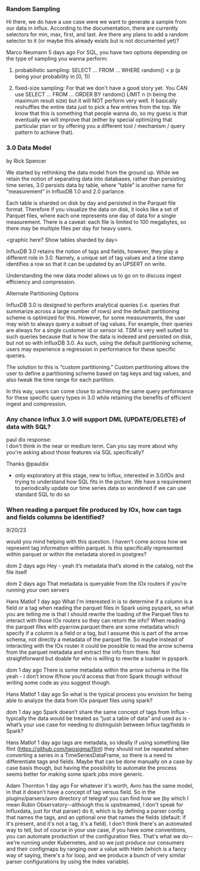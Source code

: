 

### Random Sampling

Hi there, we do have a use case were we want to generate a sample from our data in influx. According to the documentation, there are currently selectors for min, max, first, and last. Are there any plans to add a random selector to it (or maybe this already exists but is not documented yet)?

Marco Neumann
  5 days ago
For SQL, you have two options depending on the type of sampling you wanna perform:

1) probabilistic sampling: SELECT ... FROM ... WHERE random() < p (p being your probability in [0, 1))

2) fixed-size sampling: For that we don't have a good story yet. You CAN use SELECT ... FROM ... ORDER BY random() LIMIT n (n being the maximum result size) but it will NOT perform very well. It basically reshuffles the entire data just to pick a few entries from the top. We know that this is something that people wanna do, so my guess is that eventually we will improve that (either by special optimizing that particular plan or by offering you a different tool / mechanism / query pattern to achieve that).

### 3.0 Data Model
by Rick Spencer

We started by rethinking the data model from the ground up. While we retain the notion of separating data into databases, rather than persisting time series, 3.0 persists data by table, where “table” is another name for “measurement” in InfluxDB 1.0 and 2.0 parlance.

Each table is sharded on disk by day and persisted in the Parquet file format. Therefore if you visualize the data on disk, it looks like a set of Parquet files, where each one represents one day of data for a single measurement. There is a caveat: each file is limited to 100 megabytes, so there may be multiple files per day for heavy users.

<graphic here? Show tables sharded by day>

InfluxDB 3.0 retains the notion of tags and fields, however, they play a different role in 3.0. Namely, a unique set of tag values and a time stamp identifies a row so that it can be updated by an UPSERT on write.

Understanding the new data model allows us to go on to discuss ingest efficiency and compression.

Alternate Partitioning Options

InfluxDB 3.0 is designed to perform analytical queries (i.e. queries that summarize across a large number of rows) and the default partitioning scheme is optimized for this. However, for some measurements, the user may wish to always query a subset of tag values. For example, their queries are always for a single customer id or sensor id. TSM is very well suited to such queries because that is how the data is indexed and persisted on disk, but not so with InfluxDB 3.0. As such, using the default partitioning scheme, users may experience a regression in performance for these specific queries.

The solution to this is “custom partitioning.” Custom partitioning allows the user to define a partitioning scheme based on tag keys and tag values, and also tweak the time range for each partition.

In this way, users can come close to achieving the same query performance for these specific query types in 3.0 while retaining the benefits of efficient ingest and compression.

### Any chance Influx 3.0 will support DML (UPDATE/DELETE) of data with SQL?

paul dix response:   
I don't think in the near or medium term. Can you say more about why you're asking about those features via SQL specifically?

Thanks
@pauldix
 - only exploratory at this stage, new to Influx, interested in 3.0/IOx and trying to understand how SQL fits in the picture. We have a requirement to periodically update our time series data so wondered if we can use standard SQL to do so

### When reading a parquet file produced by IOx, how can tags and fields columns be identified?

9/20/23

would you mind helping with this question. I haven't come across how we represent tag information within parquet. Is this specifically represented within parquet or within the metadata stored in postgres?

dom
  2 days ago
Hey - yeah it’s metadata that’s stored in the catalog, not the file itself

dom
  2 days ago
That metadata is queryable from the IOx routers if you’re running your own servers

Hans Matlof
  1 day ago
What I'm interested in is to determine if a column is a field or a tag when reading the parquet files in Spark using pyspark, so what you are telling me is that I should rewrite the loading of the Parquet files to interact with those IOx routers so they can return the info? When reading the parquet files with pyarrow.parquet there are some metadata which specify if a column is a field or a tag, but I assume this is part of the arrow schema, not directly a metadata of the parquet file. So maybe instead of interacting with the IOx router it could be possible to read the arrow schema from the parquet metadata and extract the info from there. Not straightforward but doable for who is willing to rewrite a loader in pyspark.

dom
  1 day ago
There is some metadata within the arrow schema in the file yeah - I don’t know if/how you’d access that from Spark though without writing some code as you suggest though.

Hans Matlof
  1 day ago
So what is the typical process you envision for being able to analyze the data from IOx parquet files using spark?

dom
  1 day ago
Spark doesn’t share the same concept of tags from Influx - typically the data would be treated as “just a table of data” and used as is - what’s your use case for needing to distinguish between Influx tag/fields in Spark?

Hans Matlof
  1 day ago
tags are metadata, so ideally if using something like flint (https://github.com/twosigma/flint) they should not be repeated when converting a series in a TimeSeriesDataFrame, so there is a need to differentiate tags and fields. Maybe that can be done manually on a case by case basis though, but having the possibility to automate the process seems better for making some spark jobs more generic.

Adam Thornton
  1 day ago
For whatever it's worth, Avro has the same model, in that it doesn't have a concept of tag versus field.
So in the plugins/parsers/avro directory of telegraf you can find how we (by which I mean Rubin Observatory--although this is upstreamed, I don't speak for Influxdata, just for that parser) do it, which is by defining a parser config that names the tags, and an optional one that names the fields (default: if it's present, and it's not a tag, it's a field).  I don't think there's an automated way to tell, but of course in your use case, if you have some conventions, you can automate production of the configuration files.  That's what we do--we're running under Kubernetes, and so we just produce our consumers and their configmaps by ranging over a value with Helm (which is a fancy way of saying, there's a for loop, and we produce a bunch of very similar parser configurations by using the index variable).
